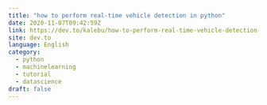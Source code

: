 ```yaml
---
title: "how to perform real-time vehicle detection in python"
date: 2020-11-07T09:42:59Z
link: https://dev.to/kalebu/how-to-perform-real-time-vehicle-detection-in-python-4i9h?utm_medium=RSS&utm_source=news.12bit.vn
site: dev.to
language: English
category:
  - python
  - machinelearning
  - tutorial
  - datascience
draft: false
---
```

